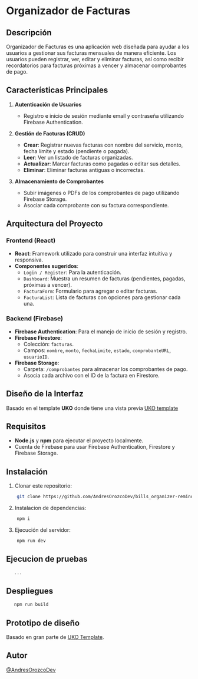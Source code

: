 # Organizador de Facturas

## Descripción

Organizador de Facturas es una aplicación web diseñada para ayudar a los usuarios a gestionar sus facturas mensuales de manera eficiente. Los usuarios pueden registrar, ver, editar y eliminar facturas, así como recibir recordatorios para facturas próximas a vencer y almacenar comprobantes de pago.

## Características Principales

1. **Autenticación de Usuarios**

   - Registro e inicio de sesión mediante email y contraseña utilizando Firebase Authentication.

2. **Gestión de Facturas (CRUD)**

   - **Crear**: Registrar nuevas facturas con nombre del servicio, monto, fecha límite y estado (pendiente o pagada).
   - **Leer**: Ver un listado de facturas organizadas.
   - **Actualizar**: Marcar facturas como pagadas o editar sus detalles.
   - **Eliminar**: Eliminar facturas antiguas o incorrectas.

3. **Almacenamiento de Comprobantes**

   - Subir imágenes o PDFs de los comprobantes de pago utilizando Firebase Storage.
   - Asociar cada comprobante con su factura correspondiente.

## Arquitectura del Proyecto

### Frontend (React)

- **React**: Framework utilizado para construir una interfaz intuitiva y responsiva.
- **Componentes sugeridos**:
  - `Login / Register`: Para la autenticación.
  - `Dashboard`: Muestra un resumen de facturas (pendientes, pagadas, próximas a vencer).
  - `FacturaForm`: Formulario para agregar o editar facturas.
  - `FacturaList`: Lista de facturas con opciones para gestionar cada una.

### Backend (Firebase)

- **Firebase Authentication**: Para el manejo de inicio de sesión y registro.
- **Firebase Firestore**:
  - Colección: `facturas`.
  - Campos: `nombre`, `monto`, `fechaLimite`, `estado`, `comprobanteURL`, `usuarioID`.
- **Firebase Storage**:
  - Carpeta: `/comprobantes` para almacenar los comprobantes de pago.
  - Asocia cada archivo con el ID de la factura en Firestore.

## Diseño de la Interfaz
Basado en el template **UKO** donde tiene una vista previa [UKO template](https://uko-react-free.netlify.app/dashboard)

## Requisitos

- **Node.js** y **npm** para ejecutar el proyecto localmente.
- Cuenta de Firebase para usar Firebase Authentication, Firestore y Firebase Storage.

## Instalación

1. Clonar este repositorio:
```bash
    git clone https://github.com/AndresOrozcoDev/bills_organizer-reminder.git
```

2. Instalacion de dependencias:
```bash
    npm i
```

3. Ejecución del servidor:
```bash
    npm run dev
```

## Ejecucion de pruebas

```bash
   ...
```

## Despliegues

```bash
   npm run build
```

## Prototipo de diseño
Basado en gran parte de [UKO Template](https://uko-react-free.netlify.app/dashboard).

## Autor
[@AndresOrozcoDev](https://github.com/AndresOrozcoDev)